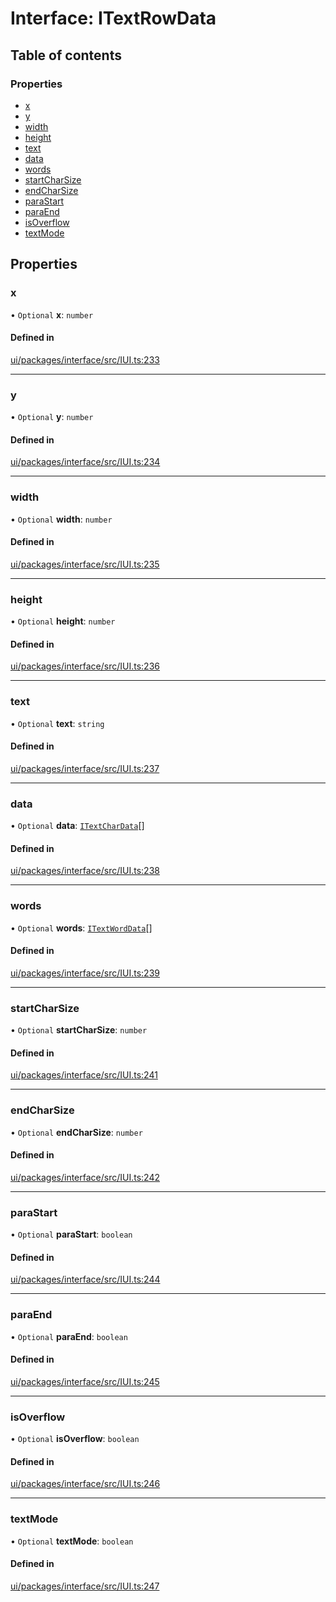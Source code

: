 # Interface: ITextRowData

## Table of contents

### Properties

- [x](ITextRowData.md#x)
- [y](ITextRowData.md#y)
- [width](ITextRowData.md#width)
- [height](ITextRowData.md#height)
- [text](ITextRowData.md#text)
- [data](ITextRowData.md#data)
- [words](ITextRowData.md#words)
- [startCharSize](ITextRowData.md#startcharsize)
- [endCharSize](ITextRowData.md#endcharsize)
- [paraStart](ITextRowData.md#parastart)
- [paraEnd](ITextRowData.md#paraend)
- [isOverflow](ITextRowData.md#isoverflow)
- [textMode](ITextRowData.md#textmode)

## Properties

### x

• `Optional` **x**: `number`

#### Defined in

[ui/packages/interface/src/IUI.ts:233](https://github.com/leaferjs/leafer-ui/blob/4b7f368/packages/interface/src/IUI.ts#L233)

___

### y

• `Optional` **y**: `number`

#### Defined in

[ui/packages/interface/src/IUI.ts:234](https://github.com/leaferjs/leafer-ui/blob/4b7f368/packages/interface/src/IUI.ts#L234)

___

### width

• `Optional` **width**: `number`

#### Defined in

[ui/packages/interface/src/IUI.ts:235](https://github.com/leaferjs/leafer-ui/blob/4b7f368/packages/interface/src/IUI.ts#L235)

___

### height

• `Optional` **height**: `number`

#### Defined in

[ui/packages/interface/src/IUI.ts:236](https://github.com/leaferjs/leafer-ui/blob/4b7f368/packages/interface/src/IUI.ts#L236)

___

### text

• `Optional` **text**: `string`

#### Defined in

[ui/packages/interface/src/IUI.ts:237](https://github.com/leaferjs/leafer-ui/blob/4b7f368/packages/interface/src/IUI.ts#L237)

___

### data

• `Optional` **data**: [`ITextCharData`](ITextCharData.md)[]

#### Defined in

[ui/packages/interface/src/IUI.ts:238](https://github.com/leaferjs/leafer-ui/blob/4b7f368/packages/interface/src/IUI.ts#L238)

___

### words

• `Optional` **words**: [`ITextWordData`](ITextWordData.md)[]

#### Defined in

[ui/packages/interface/src/IUI.ts:239](https://github.com/leaferjs/leafer-ui/blob/4b7f368/packages/interface/src/IUI.ts#L239)

___

### startCharSize

• `Optional` **startCharSize**: `number`

#### Defined in

[ui/packages/interface/src/IUI.ts:241](https://github.com/leaferjs/leafer-ui/blob/4b7f368/packages/interface/src/IUI.ts#L241)

___

### endCharSize

• `Optional` **endCharSize**: `number`

#### Defined in

[ui/packages/interface/src/IUI.ts:242](https://github.com/leaferjs/leafer-ui/blob/4b7f368/packages/interface/src/IUI.ts#L242)

___

### paraStart

• `Optional` **paraStart**: `boolean`

#### Defined in

[ui/packages/interface/src/IUI.ts:244](https://github.com/leaferjs/leafer-ui/blob/4b7f368/packages/interface/src/IUI.ts#L244)

___

### paraEnd

• `Optional` **paraEnd**: `boolean`

#### Defined in

[ui/packages/interface/src/IUI.ts:245](https://github.com/leaferjs/leafer-ui/blob/4b7f368/packages/interface/src/IUI.ts#L245)

___

### isOverflow

• `Optional` **isOverflow**: `boolean`

#### Defined in

[ui/packages/interface/src/IUI.ts:246](https://github.com/leaferjs/leafer-ui/blob/4b7f368/packages/interface/src/IUI.ts#L246)

___

### textMode

• `Optional` **textMode**: `boolean`

#### Defined in

[ui/packages/interface/src/IUI.ts:247](https://github.com/leaferjs/leafer-ui/blob/4b7f368/packages/interface/src/IUI.ts#L247)

